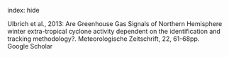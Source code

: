 index: hide

<div class="Citation">

  <div class="Citation-body">
    <div class="Citation-text">Ulbrich et al., 2013: Are Greenhouse Gas Signals of Northern Hemisphere winter extra-tropical cyclone activity dependent on the identification and tracking methodology?. <span class="Article-journal">Meteorologische Zeitschrift, </span><span class="Article-volume">22, </span>61-68pp.</div>
    <div class="Citation-links">
      <div class="CitationLink" data-href="https://scholar.google.com/scholar?q=Are+Greenhouse+Gas+Signals+of+Northern+Hemisphere+winter+extra-tropical+cyclone+activity+dependent+on+the+identification+and+tracking+methodology%3F">
        <div class="CitationLink-icon CitationLink-Scholar"></div>
        <div class="CitationLink-text">Google Scholar</div>
      </div>
    </div>
  </div>
</div>


<div class="Citation-copy">

</div>